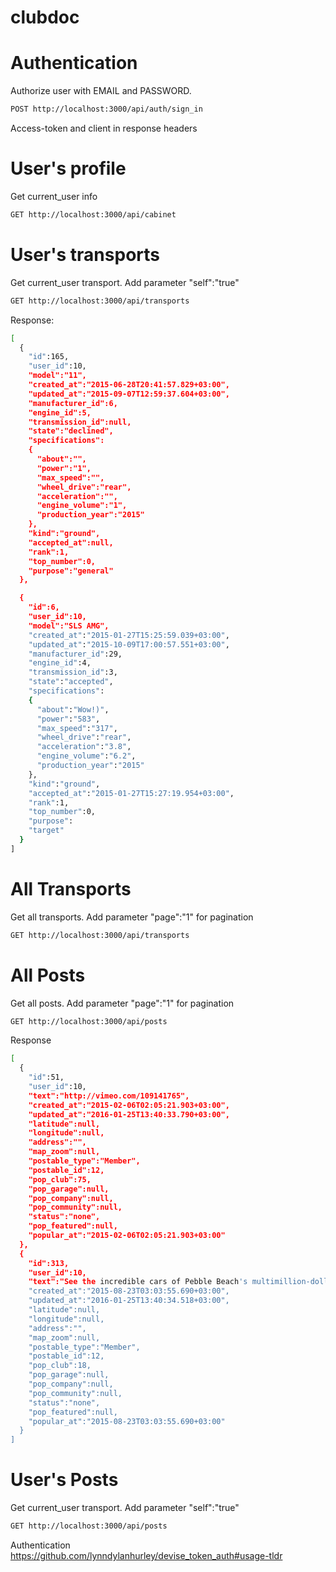 # clubdoc


# Authentication

Authorize user with EMAIL and PASSWORD.
~~~bash
POST http://localhost:3000/api/auth/sign_in
~~~
Access-token and client in response headers

# User's profile
Get current_user info
~~~bash
GET http://localhost:3000/api/cabinet
~~~

# User's transports
Get current_user transport. Add parameter "self":"true" 
~~~bash
GET http://localhost:3000/api/transports
~~~

Response:
~~~bash
[
  {
    "id":165,
    "user_id":10,
    "model":"11",
    "created_at":"2015-06-28T20:41:57.829+03:00",
    "updated_at":"2015-09-07T12:59:37.604+03:00",
    "manufacturer_id":6,
    "engine_id":5,
    "transmission_id":null,
    "state":"declined",
    "specifications":
    {
      "about":"",
      "power":"1",
      "max_speed":"",
      "wheel_drive":"rear",
      "acceleration":"",
      "engine_volume":"1",
      "production_year":"2015"
    },
    "kind":"ground",
    "accepted_at":null,
    "rank":1,
    "top_number":0,
    "purpose":"general"
  },

  {
    "id":6,
    "user_id":10,
    "model":"SLS AMG",
    "created_at":"2015-01-27T15:25:59.039+03:00",
    "updated_at":"2015-10-09T17:00:57.551+03:00",
    "manufacturer_id":29,
    "engine_id":4,
    "transmission_id":3,
    "state":"accepted",
    "specifications":
    {
      "about":"Wow!)",
      "power":"583",
      "max_speed":"317",
      "wheel_drive":"rear",
      "acceleration":"3.8",
      "engine_volume":"6.2",
      "production_year":"2015"
    },
    "kind":"ground",
    "accepted_at":"2015-01-27T15:27:19.954+03:00",
    "rank":1,
    "top_number":0,
    "purpose":
    "target"
  }
]
~~~

# All Transports
Get all transports. Add parameter "page":"1" for pagination 
~~~bash
GET http://localhost:3000/api/transports
~~~

# All Posts
Get all posts. Add parameter "page":"1" for pagination 
~~~bash
GET http://localhost:3000/api/posts
~~~

Response
~~~bash
[
  {
    "id":51,
    "user_id":10,
    "text":"http://vimeo.com/109141765",
    "created_at":"2015-02-06T02:05:21.903+03:00",
    "updated_at":"2016-01-25T13:40:33.790+03:00",
    "latitude":null,
    "longitude":null,
    "address":"",
    "map_zoom":null,
    "postable_type":"Member",
    "postable_id":12,
    "pop_club":75,
    "pop_garage":null,
    "pop_company":null,
    "pop_community":null,
    "status":"none",
    "pop_featured":null,
    "popular_at":"2015-02-06T02:05:21.903+03:00"
  },
  {
    "id":313,
    "user_id":10,
    "text":"See the incredible cars of Pebble Beach's multimillion-dollar ......",
    "created_at":"2015-08-23T03:03:55.690+03:00",
    "updated_at":"2016-01-25T13:40:34.518+03:00",
    "latitude":null,
    "longitude":null,
    "address":"",
    "map_zoom":null,
    "postable_type":"Member",
    "postable_id":12,
    "pop_club":18,
    "pop_garage":null,
    "pop_company":null,
    "pop_community":null,
    "status":"none",
    "pop_featured":null,
    "popular_at":"2015-08-23T03:03:55.690+03:00"
  }
]
~~~

# User's Posts
Get current_user transport. Add parameter "self":"true" 
~~~bash
GET http://localhost:3000/api/posts
~~~

Authentication https://github.com/lynndylanhurley/devise_token_auth#usage-tldr


```
